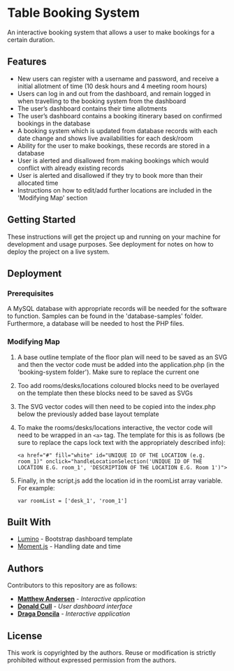# Table Booking System

An interactive booking system that allows a user to make bookings for a certain duration.

## Features

- New users can register with a username and password, and receive a initial allotment of time (10 desk hours and 4 meeting room hours)
- Users can log in and out from the dashboard, and remain logged in when travelling to the booking system from the dashboard
- The user’s dashboard contains their time allotments
- The user’s dashboard contains a booking itinerary based on confirmed bookings in the database
- A booking system which is updated from database records with each date change and shows live availabilities for each desk/room
- Ability for the user to make bookings, these records are stored in a database
- User is alerted and disallowed from making bookings which would conflict with already existing records
- User is alerted and disallowed if they try to book more than their allocated time
- Instructions on how to edit/add further locations are included in the 'Modifying Map' section

## Getting Started

These instructions will get the project up and running on your machine for development and usage purposes. See deployment for notes on how to deploy the project on a live system.

## Deployment

### Prerequisites

A MySQL database with appropriate records will be needed for the software to function. Samples can be found in the 'database-samples' folder. Furthermore, a database will be needed to host the PHP files.

### Modifying Map

1. A base outline template of the floor plan will need to be saved as an SVG and then the vector code must be added into the application.php (in the 'booking-system folder'). Make sure to replace the current one
2. Too add rooms/desks/locations coloured blocks need to be overlayed on the template then these blocks need to be saved as SVGs
3. The SVG vector codes will then need to be copied into the index.php below the previously added base layout template
4. To make the rooms/desks/locations interactive, the vector code will need to be wrapped in an `<a>` tag. The template for this is as follows (be sure to replace the caps lock text with the appropriately described info):

    `<a href="#" fill="white" id="UNIQUE ID OF THE LOCATION (e.g. room_1)" onclick="handleLocationSelection('UNIQUE ID OF THE LOCATION E.G. room_1', 'DESCRIPTION OF THE LOCATION E.G. Room 1')">`
5. Finally, in the script.js add the location id in the roomList array variable. For example:
    
    `var roomList = ['desk_1', 'room_1']`

## Built With

* [Lumino](http://medialoot.com/item/lumino-admin-bootstrap-template/) - Bootstrap dashboard template
* [Moment.js](http://momentjs.com/) - Handling date and time

## Authors

Contributors to this repository are as follows:

* **[Matthew Andersen](https://github.com/matthew-andersen)** - *Interactive application*
* **[Donald Cull](https://github.com/donaldCull)** - *User dashboard interface*
* **[Draga Doncila](https://github.com/DragaDoncila)** - *Interactive application*

## License

This work is copyrighted by the authors. Reuse or modification is strictly prohibited without expressed permission from the authors.
